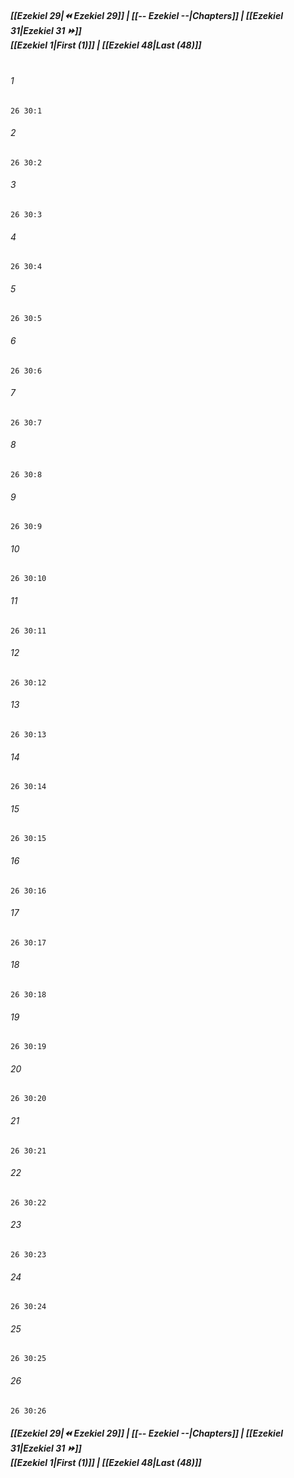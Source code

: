 
##### **[[Ezekiel 29|⏪ Ezekiel 29]] | [[-- Ezekiel --|Chapters]] | [[Ezekiel 31|Ezekiel 31 ⏩]]**<br>**[[Ezekiel 1|First (1)]] | [[Ezekiel 48|Last (48)]]**<br><br>

###### 1
``` verse
26 30:1
```
###### 2
``` verse
26 30:2
```
###### 3
``` verse
26 30:3
```
###### 4
``` verse
26 30:4
```
###### 5
``` verse
26 30:5
```
###### 6
``` verse
26 30:6
```
###### 7
``` verse
26 30:7
```
###### 8
``` verse
26 30:8
```
###### 9
``` verse
26 30:9
```
###### 10
``` verse
26 30:10
```
###### 11
``` verse
26 30:11
```
###### 12
``` verse
26 30:12
```
###### 13
``` verse
26 30:13
```
###### 14
``` verse
26 30:14
```
###### 15
``` verse
26 30:15
```
###### 16
``` verse
26 30:16
```
###### 17
``` verse
26 30:17
```
###### 18
``` verse
26 30:18
```
###### 19
``` verse
26 30:19
```
###### 20
``` verse
26 30:20
```
###### 21
``` verse
26 30:21
```
###### 22
``` verse
26 30:22
```
###### 23
``` verse
26 30:23
```
###### 24
``` verse
26 30:24
```
###### 25
``` verse
26 30:25
```
###### 26
``` verse
26 30:26
```

##### **[[Ezekiel 29|⏪ Ezekiel 29]] | [[-- Ezekiel --|Chapters]] | [[Ezekiel 31|Ezekiel 31 ⏩]]**<br>**[[Ezekiel 1|First (1)]] | [[Ezekiel 48|Last (48)]]**

